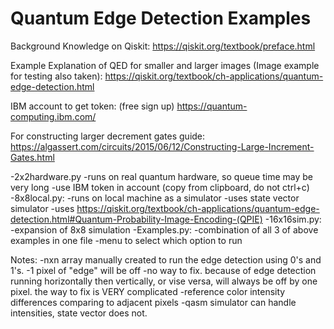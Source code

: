 <h1> Quantum Edge Detection Examples </h1>

Background Knowledge on Qiskit:
https://qiskit.org/textbook/preface.html

Example Explanation of QED for smaller and larger images
(Image example for testing also taken):
https://qiskit.org/textbook/ch-applications/quantum-edge-detection.html

IBM account to get token: (free sign up)
https://quantum-computing.ibm.com/

For constructing larger decrement gates guide:
https://algassert.com/circuits/2015/06/12/Constructing-Large-Increment-Gates.html


-2x2hardware.py
    -runs on real quantum hardware, so queue time may be very long
    -use IBM token in account (copy from clipboard, do not ctrl+c)
-8x8local.py:
    -runs on local machine as a simulator
    -uses state vector simulator
    -uses https://qiskit.org/textbook/ch-applications/quantum-edge-detection.html#Quantum-Probability-Image-Encoding-(QPIE)
-16x16sim.py:
    -expansion of 8x8 simulation
-Examples.py:
    -combination of all 3 of above examples in one file
    -menu to select which option to run

Notes:
-nxn array manually created to run the edge detection using 0's and 1's.
-1 pixel of "edge" will be off
    -no way to fix. because of edge detection running horizontally then vertically, or vise versa,
        will always be off by one pixel. the way to fix is VERY complicated
    -reference color intensity differences comparing to adjacent pixels
    -qasm simulator can handle intensities, state vector does not.